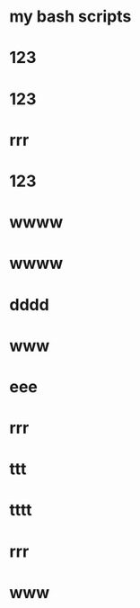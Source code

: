 # my bash scripts
# 123
# 
# 
# 123
# rrr
# 
# 123
# 
# wwww
# wwww
# dddd
# www
# eee
# rrr
# ttt
# tttt
# rrr
# www

